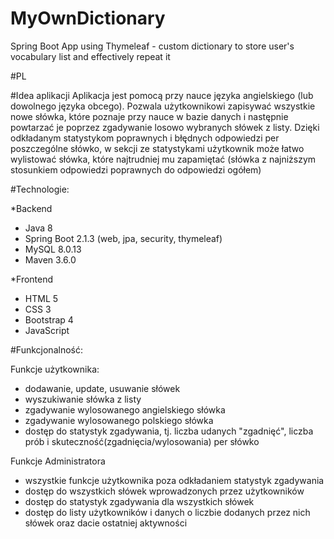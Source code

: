 # MyOwnDictionary
Spring Boot App using Thymeleaf - custom dictionary to store user's vocabulary list and effectively repeat it

#PL

#Idea aplikacji
Aplikacja jest pomocą przy nauce języka angielskiego (lub dowolnego języka obcego). Pozwala użytkownikowi zapisywać wszystkie nowe słówka,  które poznaje przy nauce w bazie danych i następnie powtarzać je poprzez zgadywanie losowo wybranych słówek z listy. Dzięki odkładanym statystykom poprawnych i błędnych odpowiedzi per poszczególne słówko, w sekcji ze statystykami użytkownik może łatwo wylistować słówka, które najtrudniej mu zapamiętać (słówka z najniższym stosunkiem odpowiedzi poprawnych do odpowiedzi ogółem)

#Technologie:

*Backend
- Java 8
- Spring Boot 2.1.3 (web, jpa, security, thymeleaf)
- MySQL 8.0.13
- Maven 3.6.0

*Frontend
- HTML 5
- CSS 3
- Bootstrap 4
- JavaScript

#Funkcjonalność:

Funkcje użytkownika:
- dodawanie, update, usuwanie słówek
- wyszukiwanie słówka z listy
- zgadywanie wylosowanego angielskiego słówka
- zgadywanie wylosowanego polskiego słówka
- dostęp do statystyk zgadywania, tj. liczba udanych "zgadnięć", liczba prób i skuteczność(zgadnięcia/wylosowania) per słówko

Funkcje Administratora
- wszystkie funkcje użytkownika poza odkładaniem statystyk zgadywania
- dostęp do wszystkich słówek wprowadzonych przez użytkowników
- dostęp do statystyk zgadywania dla wszystkich słówek
- dostęp do listy użytkowników i danych o liczbie dodanych przez nich słówek oraz dacie ostatniej aktywności

